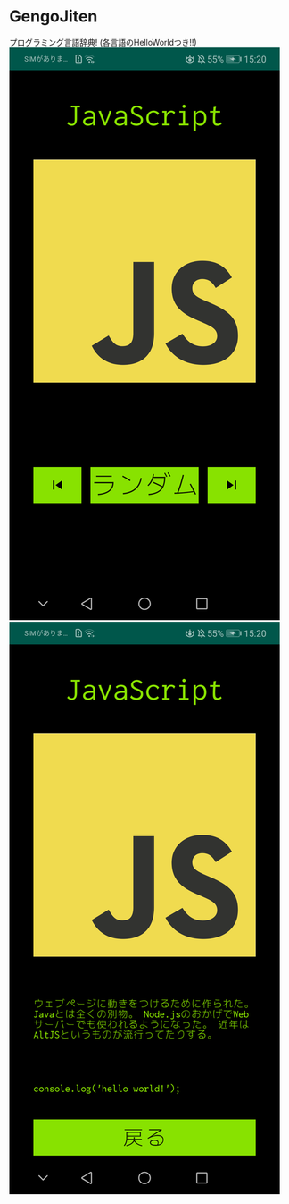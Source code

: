 # GengoJiten
プログラミング言語辞典! (各言語のHelloWorldつき!!)
![](./img/device-2019-12-24-152034.png)
![](./img/device-2019-12-24-152018.png)
